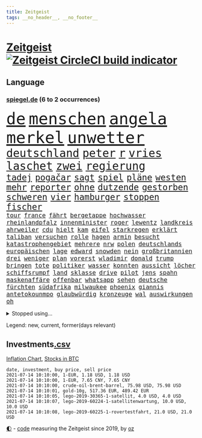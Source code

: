 ```yaml
---
title: Zeitgeist
tags: __no_header__, __no_footer__
---
```


# [Zeitgeist](https://oliz.io/zeitgeist/) [![Zeitgeist CircleCI build indicator](https://circleci.com/gh/ooz/zeitgeist.svg?style=shield)](https://circleci.com/gh/ooz/zeitgeist)

## Language

<h3><a href="https://www.spiegel.de" target="_blank">spiegel.de</a> (6 to 2 occurrences)</h3>
<p style="font-family:monospace">
<span style="font-size:32pt"><a href="news_links.html#de" class="current">de</a></span>
<span style="font-size:32pt"><a href="news_links.html#menschen" class="current">menschen</a></span>
<span style="font-size:32pt"><a href="news_links.html#angela" class="current">angela</a></span>
<span style="font-size:32pt"><a href="news_links.html#merkel" class="current">merkel</a></span>
<span style="font-size:32pt"><a href="news_links.html#unwetter" class="current">unwetter</a></span>
<br>
<span style="font-size:22pt"><a href="news_links.html#deutschland" class="current">deutschland</a></span>
<span style="font-size:22pt"><a href="news_links.html#peter" class="current">peter</a></span>
<span style="font-size:22pt"><a href="news_links.html#r" class="current">r</a></span>
<span style="font-size:22pt"><a href="news_links.html#vries" class="new">vries</a></span>
<span style="font-size:22pt"><a href="news_links.html#laschet" class="current">laschet</a></span>
<span style="font-size:22pt"><a href="news_links.html#zwei" class="current">zwei</a></span>
<span style="font-size:22pt"><a href="news_links.html#regierung" class="current">regierung</a></span>
<br>
<span style="font-size:17pt"><a href="news_links.html#tadej" class="current">tadej</a></span>
<span style="font-size:17pt"><a href="news_links.html#pogačar" class="current">pogačar</a></span>
<span style="font-size:17pt"><a href="news_links.html#sagt" class="current">sagt</a></span>
<span style="font-size:17pt"><a href="news_links.html#spiel" class="current">spiel</a></span>
<span style="font-size:17pt"><a href="news_links.html#pläne" class="current">pläne</a></span>
<span style="font-size:17pt"><a href="news_links.html#westen" class="current">westen</a></span>
<span style="font-size:17pt"><a href="news_links.html#mehr" class="current">mehr</a></span>
<span style="font-size:17pt"><a href="news_links.html#reporter" class="current">reporter</a></span>
<span style="font-size:17pt"><a href="news_links.html#ohne" class="current">ohne</a></span>
<span style="font-size:17pt"><a href="news_links.html#dutzende" class="current">dutzende</a></span>
<span style="font-size:17pt"><a href="news_links.html#gestorben" class="current">gestorben</a></span>
<span style="font-size:17pt"><a href="news_links.html#schweren" class="current">schweren</a></span>
<span style="font-size:17pt"><a href="news_links.html#vier" class="current">vier</a></span>
<span style="font-size:17pt"><a href="news_links.html#hamburger" class="current">hamburger</a></span>
<span style="font-size:17pt"><a href="news_links.html#stoppen" class="current">stoppen</a></span>
<span style="font-size:17pt"><a href="news_links.html#fischer" class="current">fischer</a></span>
<br>
<span style="font-size:12pt"><a href="news_links.html#tour" class="current">tour</a></span>
<span style="font-size:12pt"><a href="news_links.html#france" class="current">france</a></span>
<span style="font-size:12pt"><a href="news_links.html#fährt" class="current">fährt</a></span>
<span style="font-size:12pt"><a href="news_links.html#bergetappe" class="current">bergetappe</a></span>
<span style="font-size:12pt"><a href="news_links.html#hochwasser" class="new">hochwasser</a></span>
<span style="font-size:12pt"><a href="news_links.html#rheinlandpfalz" class="current">rheinlandpfalz</a></span>
<span style="font-size:12pt"><a href="news_links.html#innenminister" class="current">innenminister</a></span>
<span style="font-size:12pt"><a href="news_links.html#roger" class="current">roger</a></span>
<span style="font-size:12pt"><a href="news_links.html#lewentz" class="current">lewentz</a></span>
<span style="font-size:12pt"><a href="news_links.html#landkreis" class="current">landkreis</a></span>
<span style="font-size:12pt"><a href="news_links.html#ahrweiler" class="new">ahrweiler</a></span>
<span style="font-size:12pt"><a href="news_links.html#cdu" class="current">cdu</a></span>
<span style="font-size:12pt"><a href="news_links.html#hielt" class="current">hielt</a></span>
<span style="font-size:12pt"><a href="news_links.html#kam" class="current">kam</a></span>
<span style="font-size:12pt"><a href="news_links.html#eifel" class="current">eifel</a></span>
<span style="font-size:12pt"><a href="news_links.html#starkregen" class="current">starkregen</a></span>
<span style="font-size:12pt"><a href="news_links.html#erklärt" class="current">erklärt</a></span>
<span style="font-size:12pt"><a href="news_links.html#taliban" class="current">taliban</a></span>
<span style="font-size:12pt"><a href="news_links.html#versuchen" class="current">versuchen</a></span>
<span style="font-size:12pt"><a href="news_links.html#rolle" class="current">rolle</a></span>
<span style="font-size:12pt"><a href="news_links.html#hagen" class="current">hagen</a></span>
<span style="font-size:12pt"><a href="news_links.html#armin" class="current">armin</a></span>
<span style="font-size:12pt"><a href="news_links.html#besucht" class="current">besucht</a></span>
<span style="font-size:12pt"><a href="news_links.html#katastrophengebiet" class="new">katastrophengebiet</a></span>
<span style="font-size:12pt"><a href="news_links.html#mehrere" class="current">mehrere</a></span>
<span style="font-size:12pt"><a href="news_links.html#nrw" class="current">nrw</a></span>
<span style="font-size:12pt"><a href="news_links.html#polen" class="current">polen</a></span>
<span style="font-size:12pt"><a href="news_links.html#deutschlands" class="current">deutschlands</a></span>
<span style="font-size:12pt"><a href="news_links.html#europäischen" class="current">europäischen</a></span>
<span style="font-size:12pt"><a href="news_links.html#lage" class="current">lage</a></span>
<span style="font-size:12pt"><a href="news_links.html#edward" class="current">edward</a></span>
<span style="font-size:12pt"><a href="news_links.html#snowden" class="current">snowden</a></span>
<span style="font-size:12pt"><a href="news_links.html#nein" class="current">nein</a></span>
<span style="font-size:12pt"><a href="news_links.html#großbritannien" class="current">großbritannien</a></span>
<span style="font-size:12pt"><a href="news_links.html#drei" class="current">drei</a></span>
<span style="font-size:12pt"><a href="news_links.html#weniger" class="current">weniger</a></span>
<span style="font-size:12pt"><a href="news_links.html#plan" class="current">plan</a></span>
<span style="font-size:12pt"><a href="news_links.html#vorerst" class="current">vorerst</a></span>
<span style="font-size:12pt"><a href="news_links.html#wladimir" class="current">wladimir</a></span>
<span style="font-size:12pt"><a href="news_links.html#donald" class="current">donald</a></span>
<span style="font-size:12pt"><a href="news_links.html#trump" class="current">trump</a></span>
<span style="font-size:12pt"><a href="news_links.html#bringen" class="current">bringen</a></span>
<span style="font-size:12pt"><a href="news_links.html#tote" class="current">tote</a></span>
<span style="font-size:12pt"><a href="news_links.html#politiker" class="current">politiker</a></span>
<span style="font-size:12pt"><a href="news_links.html#wasser" class="current">wasser</a></span>
<span style="font-size:12pt"><a href="news_links.html#konnten" class="current">konnten</a></span>
<span style="font-size:12pt"><a href="news_links.html#aussicht" class="current">aussicht</a></span>
<span style="font-size:12pt"><a href="news_links.html#löcher" class="new">löcher</a></span>
<span style="font-size:12pt"><a href="news_links.html#schiffsrumpf" class="new">schiffsrumpf</a></span>
<span style="font-size:12pt"><a href="news_links.html#land" class="current">land</a></span>
<span style="font-size:12pt"><a href="news_links.html#sklasse" class="new">sklasse</a></span>
<span style="font-size:12pt"><a href="news_links.html#drive" class="new">drive</a></span>
<span style="font-size:12pt"><a href="news_links.html#pilot" class="current">pilot</a></span>
<span style="font-size:12pt"><a href="news_links.html#jens" class="current">jens</a></span>
<span style="font-size:12pt"><a href="news_links.html#spahn" class="current">spahn</a></span>
<span style="font-size:12pt"><a href="news_links.html#maskenaffäre" class="current">maskenaffäre</a></span>
<span style="font-size:12pt"><a href="news_links.html#offenbar" class="current">offenbar</a></span>
<span style="font-size:12pt"><a href="news_links.html#whatsapp" class="current">whatsapp</a></span>
<span style="font-size:12pt"><a href="news_links.html#sehen" class="current">sehen</a></span>
<span style="font-size:12pt"><a href="news_links.html#deutsche" class="current">deutsche</a></span>
<span style="font-size:12pt"><a href="news_links.html#fürchten" class="current">fürchten</a></span>
<span style="font-size:12pt"><a href="news_links.html#südafrika" class="current">südafrika</a></span>
<span style="font-size:12pt"><a href="news_links.html#milwaukee" class="current">milwaukee</a></span>
<span style="font-size:12pt"><a href="news_links.html#phoenix" class="current">phoenix</a></span>
<span style="font-size:12pt"><a href="news_links.html#giannis" class="new">giannis</a></span>
<span style="font-size:12pt"><a href="news_links.html#antetokounmpo" class="new">antetokounmpo</a></span>
<span style="font-size:12pt"><a href="news_links.html#glaubwürdig" class="new">glaubwürdig</a></span>
<span style="font-size:12pt"><a href="news_links.html#kronzeuge" class="current">kronzeuge</a></span>
<span style="font-size:12pt"><a href="news_links.html#wal" class="current">wal</a></span>
<span style="font-size:12pt"><a href="news_links.html#auswirkungen" class="current">auswirkungen</a></span>
<span style="font-size:12pt"><a href="news_links.html#oh" class="new">oh</a></span>
</p>
<details>
<summary>Stopped using...</summary>
<p class="former" style="font-size:12pt">
coronafällen(267) daniel(267) kurze(267) schrieb(267) draußen(266) metropole(265) netzwerken(265) spiels(265) abstimmung(264) aufgelöst(264) beschleunigen(264) bestimmen(264) historiker(264) michel(264) oligarchen(264) reiche(264) sam(264) senken(264) taten(264) to(264) abenteuer(263) bochum(263) drama(263) erfahren(263) flieht(263) herrscher(263) timo(263) verschaffen(263) angemessen(262) austritt(262) bitten(262) debüt(262) ernsthaften(262) gleichberechtigung(262) kippe(262) nationen(262) pannen(262) reformen(262) vereinten(262) attackieren(261) euratspräsident(261) gegenseitig(261) konkurrenten(261) lager(261) ludwig(261) lust(261) millionenhöhe(261) moore(261) ring(261) schnee(261) weltweite(261) wohnen(261) übersicht(261) aufsehen(260) beider(260) bernd(260) beschleunigt(260) chelsea(260) einhaltung(260) einzelnen(260) fbi(260) gefangen(260) gewerkschaft(260) kurzarbeitergeld(260) lagern(260) landtagswahl(260) manches(260) mysteriöse(260) oberbürgermeister(260) suspendiert(260) telekom(260) umstrittener(260) usschauspieler(260) vergangene(260) vorsitzenden(260) ärztinnen(260) 89(259) argumente(259) ber(259) beraten(259) bistum(259) coronawarnapp(259) dadurch(259) enger(259) ermöglicht(259) filialen(259) fraktionschef(259) gast(259) halbes(259) haseloff(259) herausforderer(259) kremlkritiker(259) lebte(259) massiver(259) neuem(259) oldtimer(259) pferd(259) reiner(259) runter(259) schriftstellerin(259) theater(259) thunberg(259) trumpregierung(259) verhängte(259) adam(258) bergkarabach(258) besetzung(258) brinkhaus(258) city(258) coronaneuinfektionen(258) drohte(258) flughäfen(258) freut(258) gelegenheit(258) geschaffen(258) halben(258) handlungen(258) meghan(258) märchen(258) priester(258) ralph(258) ruhm(258) ruth(258) schiedsrichter(258) schön(258) sicht(258) studieren(258) unabhängige(258) unionsfraktionschef(258) verabschiedet(258) verhältnis(258) verhängen(258) wählt(258) ärzten(258) beachten(257) doku(257) entsteht(257) hölle(257) jahrhundert(257) konzernchef(257) mächtige(257) netanyahu(257) nordsee(257) rechtfertigt(257) ruhestand(257) schweigen(257) spekuliert(257) staats(257) verluste(257) versagt(257) videokonferenz(257) viren(257) you(257) überzeugt(257) basketball(256) coach(256) dame(256) gewaltig(256) herzogin(256) inmitten(256) kamera(256) klaren(256) lukaschenkos(256) maß(256) online(256) ordnet(256) prägen(256) recherchen(256) redet(256) sächsischen(256) tweet(256) unosicherheitsrat(256) unterschiede(256) verbote(256) wirtschaftsministerium(256) zählen(256) arbeiter(255) ausreichend(255) ausschuss(255) begonnen(255) bildungsforscher(255) brandanschlag(255) experte(255) leid(255) mitarbeiterinnen(255) post(255) schwangerschaft(255) schärfere(255) sports(255) stille(255) streichen(255) woanders(255) zeitweise(255) betrugs(254) betrüger(254) breiten(254) charlie(254) hinrichtungen(254) hut(254) indes(254) kanzler(254) kauf(254) lebenslange(254) lieben(254) perfekt(254) pocht(254) polizeigewalt(254) rechts(254) riskiert(254) smartphone(254) swetlana(254) tirol(254) wahlsieg(254) aufbruch(253) aufruf(253) ausfallen(253) australische(253) engagement(253) gastbeitrag(253) mauer(253) schwieg(253) streitkräfte(253) tichanowskaja(253) weltwirtschaft(253) woman(253) zensur(253) abkommen(252) arbeitsbedingungen(252) eskaliert(252) feiertagen(252) hungerstreik(252) jahrhunderts(252) klimaschützer(252) kulissen(252) markt(252) power(252) psychische(252) rat(252) schröder(252) spektakel(252) spekulationen(252) symbol(252) änderte(252) armenische(251) attila(251) betonte(251) diego(251) europaparlament(251) guardiola(251) hildmann(251) israels(251) lakers(251) organisierte(251) pep(251) unten(251) versuchte(251) 19jährige(250) ansprache(250) arbeitsminister(250) busse(250) deutlicher(250) etliche(250) fauci(250) gefeuert(250) i(250) lieferten(250) massenmord(250) moskaus(250) patient(250) rotrotgrün(250) sofia(250) tausenden(250) umfragen(250) verfügt(250) abtreibung(249) auslösen(249) beeinflusst(249) drohe(249) ebenso(249) geschäftsführer(249) haftstrafen(249) image(249) mörder(249) profitierte(249) schief(249) veranstaltungen(249) verspätung(249) vorgaben(249) dresdner(248) großbritanniens(248) kontakte(248) mieten(248) mittelständler(248) quer(248) saarbrücken(248) siegte(248) umweltschutz(248) verurteilen(248) erkenntnisse(247) fdppolitiker(247) initiative(247) kilometern(247) regiert(247) sowohl(247) usdollar(247) verfolgungsjagd(247) wirtschaftsprüfer(247) wähler(247) 17jährigen(246) dar(246) ereignisse(246) inszeniert(246) kardashian(246) lernt(246) philipp(246) plastikmüll(246) rechtsaußen(246) spiegelrecherchen(246) spielerinnen(246) befeuern(245) experiment(245) garten(245) gekauft(245) grundgesetz(245) ice(245) kontrollen(245) schlacht(245) berühmte(244) dokumentiert(244) ehepaar(244) erregt(244) jennifer(244) miete(244) patzer(244) pflegekräfte(244) rivale(244) vieles(244) apotheken(243) augenhöhe(243) belegen(243) einheitliche(243) letztes(243) schwachen(243) skeptisch(243) spektakulären(243) testet(243) verbessert(243) finanzierung(242) herz(242) mama(242) mond(242) studiert(242) aufstellen(241) ausgetauscht(241) gefälschte(241) mehrerer(241) ähnlich(241) erfinder(240) ergebnissen(240) exporte(240) karlheinz(240) prognosen(240) reichsten(240) stieß(240) alba(239) einigt(239) karin(239) marx(239) nachbar(239) arztpraxen(238) ausrüstung(238) immerhin(238) kostenlos(238) ran(238) rettungswagen(238) sage(238) signale(238) thüringens(238) tweets(238) vermissen(238) eingreifen(237) prince(237) spanische(237) änderungen(237) architekt(236) hoffnungen(236) nationalen(236) wiener(236) drahtzieher(235) familienministerin(235) liefen(235) zugesetzt(235) einverstanden(234) landet(234) matchwinner(234) schneidet(234) aussehen(233) basis(233) berufsgruppe(233) langsamer(233) oxford(233) rang(233) erfährt(232) erzbischof(232) frauenfußball(232) geheimdienste(232) riesig(232) riskant(232) sound(232) umgebung(232) verkehr(232) videochat(232) akzeptanz(231) austin(231) fahnder(231) geklaut(231) vfb(231) vorfeld(231) anfangen(230) aufgaben(230) erstattet(230) griechischen(230) nebenbei(230) präsenz(230) spaltung(230) stört(230) anlegen(229) begrenzt(229) elektrischen(229) freiwillig(229) insolvenz(229) kongo(229) risikogruppen(229) spannend(229) vereidigt(229) votum(229) kurswechsel(228) moderiert(228) rot(228) tötungsdelikt(228) frontex(227) lettland(227) nieder(227) ruanda(227) wachsen(227) arbeitslose(225) durchschnittlich(225) geht's(225) insolvenzen(225) kasse(225) infektionsschutz(224) justizministerin(224) thüringer(224) wirbel(224) wählerinnen(224) dr(223) plötzlichen(223) seuche(223) grenzschutzagentur(222) jones(222) karrierecoachin(222) maschine(222) pleitewelle(222) teilnehmern(222) reportage(221) rutschte(221) meldungen(220) strafbar(220) afrikas(219) unterbrochen(219) verglichen(219) verhalf(219) flächen(218) graf(218) intensivstationen(218) runden(218) stünden(218) vernichtet(218) drückt(217) empfangen(217) überfordert(217) gewarnt(216) personalie(216) sinkender(216) gefecht(215) impfdosen(215) kriegsverbrechen(215) a7(214) coronaimpfstoffs(214) schulz(214) theorie(214) knapper(213) links(213) segeln(213) biontechimpfstoff(212) dieb(212) dient(212) impfstrategie(212) inhaftierten(212) massaker(212) spiegelspitzengespräch(212) abgeschlagen(211) bitcoins(211) liberalen(210) roethe(210) verschüttet(210) bundesverfassungsgerichts(209) plädieren(209) schieben(209) sprit(209) teuren(209) kurzer(207) delegierten(206) gelogen(206) spiegelredakteurin(206) umgebracht(206) gesichter(205) gestört(205) härtere(205) indiana(205) äthiopischen(205) lopez(204) sicherheitsvorkehrungen(204) vorlegen(204) berufsaussichten(203) fremden(202) höcke(202) höchstens(201) kaisers(201) päckchen(201) bestechung(200) gestalt(200) ratlos(200) schusswechsel(199) gesetzlichen(198) kunstwerke(198) stabil(197) transparenz(197) häuslicher(196) rätseln(196) tobias(196) major(195) knüpft(194) leistungssport(194) wertschätzung(194) zerlegt(194) abgabe(192) bestellen(192) impfzentren(192) mehren(192) schutzsuchende(191) theoretisch(191) bundestagsabgeordneten(190) versteigerung(190) beschaffen(189) bären(189) college(189) klares(189) projekten(188) tierheim(188) verdoppeln(188) astrazenecaimpfstoff(187) behindert(187) milliardäre(187) porträt(187) silas(187) würdigt(187) betreiben(186) eckpunkte(186) 23jährigen(185) drinnen(185) eingetroffen(185) wamangituka(184) scheidung(183) streamingdienste(183) betreten(182) bundesligasaison(182) führungskraft(182) trikots(182) vorbehalte(182) generelle(181) pech(181) arzneimittelbehörde(180) australiens(180) 62(179) explodiert(179) laufende(178) thorsten(178) entführte(177) erschöpfung(177) überwiegend(177) ernennung(176) freigelassen(176) apotheker(175) bronze(175) desaströsen(175) familiengeschichte(175) trocken(174) agentur(173) nährt(173) kz(172) mangelnde(171) berlinale(169) eingesperrt(167) gespritzt(167) impfstoffdosen(167) nhs(167) uskapitol(167) coronamutante(166) serviert(166) monarchin(165) bereichert(164) stationiert(163) enthält(162) knappen(162) anwenden(161) protagonisten(160) vornamen(159) existenzängste(158) aktienkurs(157) cent(156) uber(156) fotostrecke(155) gewinne(155) schönheitsop(155) nordkoreanischen(154) umgebaut(154) beatrix(152) kreuzung(152) fa(151) seidenstraße(151) statistischen(151) wassertemperaturen(150) zwingend(150) hennigwellsow(149) polizeigewerkschaft(148) inakzeptabel(147) offenlegen(147) widerstände(146) eishockeywm(145) haut(144) löscharbeiten(144) briefe(143) fremder(143) erkämpft(141) volles(141) erleichtert(140) mediatorin(140) aufgelösten(139) aufschlag(139) fahrgäste(139) nützen(139) sprengkörper(139) präsidentenamt(138) shitstorm(138) bergleute(137) camper(137) fotografierte(137) koalieren(137) meyer(137) nathalie(137) ostdeutsche(137) abhängen(136) abreise(136) impfpass(136) karriereende(136) kennzahlen(136) oppositionspolitikers(136) rauchen(136) staatsfonds(136) pokal(135) gewisse(134) ostfriesland(134) sexualität(134) abfälle(133) rudert(133) behindern(132) tierschutz(132) afghanistans(131) carolin(131) ewigen(131) radio(131) auschwitz(130) weltraum(130) heiklen(129) staatsschutz(129) euskirchen(128) fahrbahn(128) original(128) aufgebrochen(127) mehrjährigen(127) eventim(126) bewerben(125) friedens(125) kinderbonus(125) meistertitel(125) tabaksteuer(125) walterborjans(125) christie's(124) magische(124) alfons(123) hörmann(123) verpflichtungen(123) ausfuhren(122) hohenzollern(122) myanmars(122) mönche(122) stutthof(122) gegenseitigen(121) autounfall(120) finanzamt(120) durchgreifen(119) salvador(119) töne(119) verlobter(119) 4000(118) abwehrspieler(118) verhandlungsfähig(118) konkreten(117) repressionen(117) condor(116) halles(116) josef(116) vierjährigen(116) wiegand(116) dose(115) jersey(115) egoismus(114) elite(113) münchens(113) relevant(113) traumtor(113) feministin(112) medaille(112) votierte(112) entschuldigte(111) gaza(111) hochrechnungen(111) techkonzerne(111) kanye(110) identitären(109) tvstar(109) vulkans(109) skulptur(108) nachlässig(107) gewicht(106) riesen(106) ruin(106) fußballerinnen(105) mcdonald's(105) beschreiben(104) gebildet(104) gespeichert(104) jet(104) konzerte(104) premierministerin(104) schlangenlinien(104) schottlands(103) ständige(103) gesundheitszustand(102) landtagswahlkampf(102) mexikanischen(102) strebt(102) einstecken(101) lockte(101) marvin(101) strafrechtler(101) usbehörde(101) erstellt(100) harrys(100) logik(100) nationaler(100) steuerhinterziehung(100) ausschluss(99) nämlich(98) qrcode(98) schnäppchenschlitten(98) zusammengebrochen(98) bundesjustizministerin(97) laborunfall(97) zurückfordern(97) happy(96) verleihung(96) wahlkreis(96) anziehen(95) bauarbeiter(95) bellingham(95) maskengeschäften(95) neumann(95) privatsender(95) wissenschaftlicher(95) beatmungsgeräte(94) horrende(94) politikern(94) royalen(94) erteilte(93) spitzenkandidaten(93) zimmern(93) à(93) schrott(92) erregte(91) gemeistert(91) importieren(91) kommunalwahlen(91) nebeneinkünfte(91) regimegegner(91) schneefeld(91) datensammlung(90) einfordern(90) übersetzen(90) user(89) 21jähriger(88) beerben(88) kürzung(88) minneapolis(88) verteilten(88) fünfjährige(87) kleinflugzeug(87) vergiftete(87) ausrichten(86) entschlossen(86) kleinflugzeugs(86) patente(86) stapel(86) terrorisieren(86) campus(85) coronaeffekt(85) flixbus(85) gebeten(85) polizeibeamten(85) prestigeprojekt(85) vizeregierungschef(85) abwägen(84) grill(84) hautfarbe(84) koalitionsoptionen(84) landeskriminalamts(84) reichsfahnen(84) reichskriegsflaggen(84) wertet(84) wählerwanderung(84) ameisen(83) fußballverband(83) großveranstaltungen(83) substanz(83) wiederöffnung(83) ken(82) kurioser(82) lobbycontrol(82) mrnaimpfstoffe(82) paralympics(82) ausreichen(81) indischer(81) schenk(81) verhaften(81) angebote(80) aufgerissen(80) ausloten(80) millionenschaden(80) missbrauchsskandals(80) raymond(80) reis(80) sexuellem(80) unschuldige(80) erweiterung(79) missachten(79) schutzausrüstung(79) aufgerollt(78) einräumen(78) homberg(78) inflationsraten(78) rauf(78) reisenden(78) unbedacht(78) amazonserie(77) bergung(77) finanzbranche(77) gestärkt(77) shirts(77) stationen(77) gucken(76) moderation(76) bundesbürger(75) fraglich(75) gespült(75) marketing(75) menstruation(75) periode(75) bulliger(74) böhm(74) han(74) rückenschmerzen(74) kriegt(73) querdenkerdemos(73) rücknahme(73) ungesund(73) fußballeuropameisterschaft(72) kubicki(72) revolutionäre(72) haftanstalt(71) infrastrukturplan(71) chirurgen(70) nützliche(70) professionellen(70) siegkurs(70) tabu(70) thrones(70) unionskandidat(70) ausgesagt(69) einstellung(69) scharfen(69) stoltenberg(69) diktators(68) schwimmstar(68) übersteht(68) pflegereform(67) zugunglück(67) 120000(66) alcatraz(65) eingefangen(65) erfülle(65) frauenbundesliga(65) kanten(65) louvre(65) mindestbesteuerung(65) ostbeauftragter(65) wanderwitz(65) wüste(65) jahrtausende(64) nordkoreanische(64) trinkempfehlungen(64) wettbewerbsvorteil(64) exverfassungsschutzchef(63) geehrt(63) testspiel(63) videoanalyse(63) comedian(62) gauland(62) graue(62) südsee(62) wiederbelebung(62) feministischen(61) natogeneralsekretär(61) ofen(61) testlabor(61) kleinzureden(60) knappe(60) waldflächen(60) zenit(60) zettel(60) ambitionen(59) milliardenschweren(59) neukölln(59) rangeln(59) traumatischen(59) überholmanöver(59) 24000(58) android(58) beängstigend(58) erwachsen(58) klimaaktivisten(58) spender(58) verkünden(58) vorgesetzten(58) abbiegen(57) echo(57) nötigen(57) unglücklich(57) aufgewachsen(56) christsozialen(56) entschlüsseln(56) heimbewohner(56) kolonialgeschichte(56) konservativer(56) popularität(55) straßenbahn(55) unwürdige(55) bewiesen(54) extremisten(54) natostaaten(54) niemandem(54) schauspielhaus(54) verwirren(54) öffneten(54) henderson(53) kapstadt(53) silent(53) ärmeln(53) bereite(52) debbie(52) fahrzeugen(52) klassenraum(52) bekanntheit(51) tvshow(51) videostreams(51) ökopartei(51) dino(50) gewährt(50) positivem(50) superleagueklubs(50) todesfall(50) untauglich(50) 2045(49) 31jährigen(49) aufeinandertreffen(49) befördert(49) bio(49) entwickelten(49) geschlechtsneutrale(49) kanton(49) sextape(49) embolo(48) empathie(48) erfolgsrezept(48) finales(48) klimaschädliche(48) louisa(48) maike(48) menschlichen(48) vwmanager(48) überraschte(48) ablösen(47) blue(47) getesteten(47) gewinnerin(47) jasmin(47) origin(47) simone(47) verschollenes(47) zusehends(47) exvwchef(46) gratulieren(46) rolls(46) stromerzeugung(46) vita(46) winterkorn(46) burnout(45) diversen(45) professur(45) reinhard(45) stillen(45) winken(45) jacke(44) notop(44) selbstständigen(44) vorgelesen(44) 2027(43) gebürtigen(43) ermittelte(42) ethikkommission(42) fremdbestimmt(42) milliardenschaden(42) quadrate(42) aufwind(41) bemerkenswerten(41) bo(41) bundesverdienstkreuz(41) co₂preis(41) meerenge(41) miserabel(41) nationaltrainer(41) nobelpreisträger(41) verbannen(41) verfilmung(41) beschlossene(40) jeweils(40) produkt(40) trier(40) unangenehm(40) arbeitern(39) buchstäblich(39) mitbewohnerin(39) verscharrt(39) hinzu(38) intensivpfleger(38) nsu(38) verkündete(38) vorständen(38) highlight(37) postbank(37) svenja(37) arzneimittelhersteller(36) autoattacke(36) greg(36) janlennard(36) jüdischen(36) konzerngründer(36) mögliches(36) patentaussetzung(36) politikwissenschaftler(36) schönheit(36) struff(36) wohnheim(36) gebeutelte(35) life(35) niederländerin(35) restart(35) schlägerei(35) sexiest(35) wirtschaftsmacht(35) zweitstärkste(35) 41jährige(34) 800(34) meghans(34) melania(34) verordnet(34) behielt(33) bildungsminister(33) doppel(33) einkommens(33) einzel(33) muslimische(33) prozentpunkte(33) reguläre(33) steuerfahnder(33) bedrohlich(32) grillgut(32) industriestaaten(32) nachbesserungen(32) netanjahu(32) überdauert(32) 60jährigen(31) kontroversen(31) laster(31) mountbattenwindsor(31) tories(31) tvreportage(31) ängste(31) anstoß(30) cochef(30) gewerkschafter(30) ticket(30) triumphieren(30) vertrat(30) gegend(29) genossen(29) hackerangriffs(29) riskieren(29) spruchs(29) sächsische(29) abstürzen(28) bezeichnen(28) elternteil(28) internetbetrüger(28) kommentieren(28) militärschläge(28) papa(28) polittalk(28) selbstbewusstsein(28) soziales(28) südseeinsel(28) bailey(27) befugnisse(27) cut(27) finanznöten(27) kluft(27) story(27) warnschuss(27) abrechnung(26) begabungen(26) coronamaskenpflicht(26) grauen(26) metropolregion(26) paritätische(26) riesiger(26) schmähungen(26) 15gradziel(25) ausnahmefällen(25) despoten(25) deutschkolumne(25) erwärmt(25) zurückgeschickt(25) 47jähriger(24) handwerker(24) hummels(24) mats(24) medienbüros(24) 3daudio(23) bewertungen(23) erweitern(23) medienhochhaus(23) patientenschützer(23) verräter(23) weltbank(23) zentralrat(23) 44jähriger(22) auszuschließen(22) unbrauchbar(22) ellenbogen(21) landesliste(21) psyche(21) stärkeren(21) 22jährigen(20) bezwingen(20) ferienflieger(20) klettern(20) lehren(20) sichtbarkeit(20) überstunden(20) abschneiden(19) ausstellen(19) bloggers(19) cem(19) hochumstritten(19) leonie(19) museums(19) synagoge(19) vertrauter(19) balkan(18) erzwungen(18) forderten(18) heiratete(18) intensivmedizinern(18) kreditkartendaten(18) lago(18) maggiore(18) missfällt(18) oppositioneller(18) seilbahnunglück(18) tank(18) familienministerium(17) jahresende(17) sekte(17) benzinpreise(16) hüskens(16) jebsen(16) laborlecktheorie(16) lydia(16) nrwcdu(16) sasha(16) verendeten(16) warnstreik(16) brandbrief(15) emotionen(15) machenschaften(15) oppositionsführerin(15) preistreiber(15) wasserschaden(15) wiedereröffnen(15) allgegenwärtig(14) kritischem(14) leclerc(14) nyiragongo(14) tribüne(14) u21nationalmannschaft(14) vergütungen(14) wagens(14) abtrünnige(13) ferraripilot(13) fünfjähriger(13) jacht(13) millionenpublikum(13) minsk(13) naftali(13) tenniswelt(13) turnierspiel(13) bundesbehörden(12) covpass(12) erzwungenen(12) lafontaine(12) linkenabgeordnete(12) oskar(12) schwiegermutter(12) asylpolitik(11) diplomatisch(11) klaut(11) marin(11) rechtsnationalisten(11) sechzigerjahre(11) sexy(11) unterbinden(11) verbrecher(11) zukünftigen(11)
</p>
</details>
<p>Legend: <span class="new">new</span>, <span class="current">current</span>, <span class="former">former(days relevant)</span></p>

## Investments[.csv](investments.csv)

[Inflation Chart](https://inflationchart.com),
[Stocks in BTC](https://stonksinbtc.xyz/)

```
date, investment, buy price, sell price
2021-07-14 10:10:00, 1-EUR, 1.18 USD, 1.18 USD
2021-07-14 10:10:00, 1-EUR, 7.65 CNY, 7.65 CNY
2021-07-14 10:10:00, crude-oil-brent-barrel, 75.98 USD, 75.98 USD
2021-07-14 10:10:01, gold-10g, 517.36 EUR, 489.42 EUR
2021-07-14 10:10:05, lego-2019-30365-1-satellit, 4.0 USD, 4.0 USD
2021-07-14 10:10:07, lego-2019-60224-1-satellitenwartung, 10.0 USD, 10.0 USD
2021-07-14 10:10:08, lego-2019-60225-1-rovertestfahrt, 21.0 USD, 21.0 USD
```

<footer>
<a href="javascript:toggleTheme()" class="nav">🌓</a>
- <a href="https://github.com/ooz/zeitgeist">code</a> measuring the Zeitgeist since 2019, by <a href="https://oliz.io">oz</a>
</footer>
